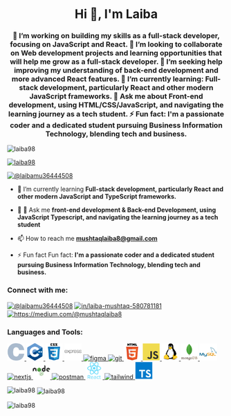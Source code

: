 <h1 align="center">Hi 👋, I'm Laiba</h1>
<h3 align="center">🔭 I’m working on building my skills as a full-stack developer, focusing on JavaScript and React. 👯 I’m looking to collaborate on Web development projects and learning opportunities that will help me grow as a full-stack developer. 🤝 I’m seeking help improving my understanding of back-end development and more advanced React features. 🌱 I’m currently learning: Full-stack development, particularly React and other modern JavaScript frameworks. 💬 Ask me about Front-end development, using HTML/CSS/JavaScript, and navigating the learning journey as a tech student. ⚡ Fun fact: I'm a passionate coder and a dedicated student pursuing Business Information Technology, blending tech and business.</h3>

<p align="left"> <img src="https://komarev.com/ghpvc/?username=laiba98&label=Profile%20views&color=0e75b6&style=flat" alt="laiba98" /> </p>

<p align="left"> <a href="https://github.com/ryo-ma/github-profile-trophy"><img src="https://github-profile-trophy.vercel.app/?username=laiba98" alt="laiba98" /></a> </p>

<p align="left"> <a href="https://twitter.com/@laibamu36444508" target="blank"><img src="https://img.shields.io/twitter/follow/@laibamu36444508?logo=twitter&style=for-the-badge" alt="@laibamu36444508" /></a> </p>

- 🌱 I’m currently learning **Full-stack development, particularly React and other modern JavaScript and TypeScript frameworks.**

- 💬 💬 Ask me **front-end development & Back-end Development, using JavaScript Typescript, and navigating the learning journey as a tech student**

- 📫 How to reach me **mushtaqlaiba8@gmail.com**

- ⚡ Fun fact Fun fact: **I'm a passionate coder and a dedicated student pursuing Business Information Technology, blending tech and business.**

<h3 align="left">Connect with me:</h3>
<p align="left">
<a href="https://twitter.com/@laibamu36444508" target="blank"><img align="center" src="https://raw.githubusercontent.com/rahuldkjain/github-profile-readme-generator/master/src/images/icons/Social/twitter.svg" alt="@laibamu36444508" height="30" width="40" /></a>
<a href="https://linkedin.com/in/in/laiba-mushtaq-580781181" target="blank"><img align="center" src="https://raw.githubusercontent.com/rahuldkjain/github-profile-readme-generator/master/src/images/icons/Social/linked-in-alt.svg" alt="in/laiba-mushtaq-580781181" height="30" width="40" /></a>
<a href="https://medium.com/https://medium.com/@mushtaqlaiba8" target="blank"><img align="center" src="https://raw.githubusercontent.com/rahuldkjain/github-profile-readme-generator/master/src/images/icons/Social/medium.svg" alt="https://medium.com/@mushtaqlaiba8" height="30" width="40" /></a>
</p>

<h3 align="left">Languages and Tools:</h3>
<p align="left"> <a href="https://www.cprogramming.com/" target="_blank" rel="noreferrer"> <img src="https://raw.githubusercontent.com/devicons/devicon/master/icons/c/c-original.svg" alt="c" width="40" height="40"/> </a> <a href="https://www.w3schools.com/cpp/" target="_blank" rel="noreferrer"> <img src="https://raw.githubusercontent.com/devicons/devicon/master/icons/cplusplus/cplusplus-original.svg" alt="cplusplus" width="40" height="40"/> </a> <a href="https://www.w3schools.com/css/" target="_blank" rel="noreferrer"> <img src="https://raw.githubusercontent.com/devicons/devicon/master/icons/css3/css3-original-wordmark.svg" alt="css3" width="40" height="40"/> </a> <a href="https://expressjs.com" target="_blank" rel="noreferrer"> <img src="https://raw.githubusercontent.com/devicons/devicon/master/icons/express/express-original-wordmark.svg" alt="express" width="40" height="40"/> </a> <a href="https://www.figma.com/" target="_blank" rel="noreferrer"> <img src="https://www.vectorlogo.zone/logos/figma/figma-icon.svg" alt="figma" width="40" height="40"/> </a> <a href="https://git-scm.com/" target="_blank" rel="noreferrer"> <img src="https://www.vectorlogo.zone/logos/git-scm/git-scm-icon.svg" alt="git" width="40" height="40"/> </a> <a href="https://www.w3.org/html/" target="_blank" rel="noreferrer"> <img src="https://raw.githubusercontent.com/devicons/devicon/master/icons/html5/html5-original-wordmark.svg" alt="html5" width="40" height="40"/> </a> <a href="https://developer.mozilla.org/en-US/docs/Web/JavaScript" target="_blank" rel="noreferrer"> <img src="https://raw.githubusercontent.com/devicons/devicon/master/icons/javascript/javascript-original.svg" alt="javascript" width="40" height="40"/> </a> <a href="https://www.linux.org/" target="_blank" rel="noreferrer"> <img src="https://raw.githubusercontent.com/devicons/devicon/master/icons/linux/linux-original.svg" alt="linux" width="40" height="40"/> </a> <a href="https://www.mongodb.com/" target="_blank" rel="noreferrer"> <img src="https://raw.githubusercontent.com/devicons/devicon/master/icons/mongodb/mongodb-original-wordmark.svg" alt="mongodb" width="40" height="40"/> </a> <a href="https://www.mysql.com/" target="_blank" rel="noreferrer"> <img src="https://raw.githubusercontent.com/devicons/devicon/master/icons/mysql/mysql-original-wordmark.svg" alt="mysql" width="40" height="40"/> </a> <a href="https://nextjs.org/" target="_blank" rel="noreferrer"> <img src="https://cdn.worldvectorlogo.com/logos/nextjs-2.svg" alt="nextjs" width="40" height="40"/> </a> <a href="https://nodejs.org" target="_blank" rel="noreferrer"> <img src="https://raw.githubusercontent.com/devicons/devicon/master/icons/nodejs/nodejs-original-wordmark.svg" alt="nodejs" width="40" height="40"/> </a> <a href="https://postman.com" target="_blank" rel="noreferrer"> <img src="https://www.vectorlogo.zone/logos/getpostman/getpostman-icon.svg" alt="postman" width="40" height="40"/> </a> <a href="https://reactjs.org/" target="_blank" rel="noreferrer"> <img src="https://raw.githubusercontent.com/devicons/devicon/master/icons/react/react-original-wordmark.svg" alt="react" width="40" height="40"/> </a> <a href="https://tailwindcss.com/" target="_blank" rel="noreferrer"> <img src="https://www.vectorlogo.zone/logos/tailwindcss/tailwindcss-icon.svg" alt="tailwind" width="40" height="40"/> </a> <a href="https://www.typescriptlang.org/" target="_blank" rel="noreferrer"> <img src="https://raw.githubusercontent.com/devicons/devicon/master/icons/typescript/typescript-original.svg" alt="typescript" width="40" height="40"/> </a> </p>

<p><img align="left" src="https://github-readme-stats.vercel.app/api/top-langs?username=laiba98&show_icons=true&locale=en&layout=compact" alt="laiba98" /></p>

<p>&nbsp;<img align="center" src="https://github-readme-stats.vercel.app/api?username=laiba98&show_icons=true&locale=en" alt="laiba98" /></p>

<p><img align="center" src="https://github-readme-streak-stats.herokuapp.com/?user=laiba98&" alt="laiba98" /></p>



